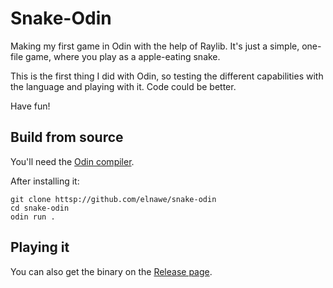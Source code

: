 # Snake-Odin

Making my first game in Odin with the help of Raylib. It's just a simple, one-file game, where you play as a apple-eating snake.

This is the first thing I did with Odin, so testing the different capabilities with the language and playing with it. Code could be better.

Have fun!

## Build from source

You'll need the [Odin compiler](https://odin-lang.org/).

After installing it:

```
git clone httsp://github.com/elnawe/snake-odin
cd snake-odin
odin run .
```

## Playing it

You can also get the binary on the [Release page](https://github.com/elnawe/snake-odin/releases).
